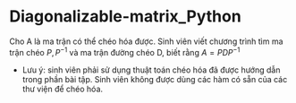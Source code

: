 # Diagonalizable-matrix_Python
Cho A là ma trận có thể chéo hóa được. Sinh viên viết chương trình tìm ma trận chéo $P, P^{-1}$ và ma trận đường chéo D, biết rằng $A = PDP^{-1}$

- Lưu ý: sinh viên phải sử dụng thuật toán chéo hóa đã được hướng dẫn trong phần bài tập. Sinh viên không được dùng các hàm có sẵn của các thư viện để chéo hóa.
